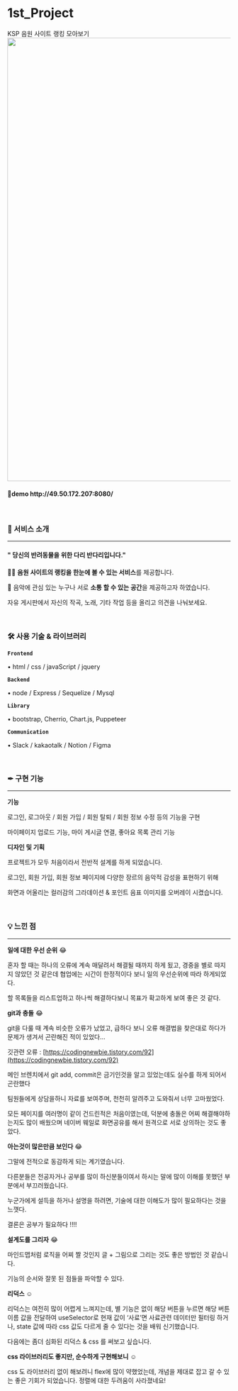 # 1st_Project
KSP 음원 사이트 랭킹 모아보기
<img src="https://user-images.githubusercontent.com/116782319/226579163-7ab74f3c-69f2-4e3e-be06-ffe31c98b2dd.png"  width="1000" align="center" />
<h4>🔗demo http://49.50.172.207:8080/</h4>
   
   <br/>
<h3>🎵 서비스 소개</h3>
<hr />
<h4>" 당신의 반려동물을 위한 다리 반다리입니다." </h4>


<aside>
   
🧑‍💻 **음원 사이트의 랭킹을 한눈에 볼 수 있는 서비스**를 제공합니다.

</aside>

<aside>
   
🙂 음악에 관심 있는 누구나 서로 **소통 할 수 있는 공간**을 제공하고자 하였습니다.
   
자유 게시판에서 자신의 작곡, 노래, 기타 작업 등을 올리고 의견을 나눠보세요.

</aside>


   <br/>
<h3>🛠️ 사용 기술 & 라이브러리</h3>

**`Frontend`**

• html / css / javaScript / jquery 

**`Backend`**

• node / Express / Sequelize / Mysql


**`Library`**

• bootstrap, Cherrio, Chart.js, Puppeteer


**`Communication`**

• Slack / kakaotalk / Notion / Figma


   <br/>
<h3>✒ 구현 기능</h3>
<hr />

**기능**

로그인, 로그아웃 / 회원 가입 / 회원 탈퇴 / 회원 정보 수정 등의 기능을 구현

마이페이지 업로드 기능, 마이 게시글 연결, 좋아요 목록 관리 기능

**디자인 및 기획**

프로젝트가 모두 처음이라서 전반적 설계를 하게 되었습니다.

로그인, 회원 가입, 회원 정보 페이지에 다양한 장르의 음악적 감성을 표현하기 위해 

화면과 어울리는 컬러감의 그라데이션  & 포인트 음표 이미지를 오버레이 시켰습니다.






   <br/>
<h3>💡 느낀 점</h3>
<hr />

**일에 대한 우선 순위** 😂

혼자 할 때는 하나의 오류에 계속 매달려서 해결될 때까지 하게 됬고, 경중을 별로 따지지 않았던 것 같은데 협업에는 시간이 한정적이다 보니 일의 우선순위에 따라 하게되었다.

할 목록들을 리스트업하고 하나씩 해결하다보니 목표가 확고하게 보여 좋은 것 같다.

 **git과 충돌** 😂

git을 다룰 때 계속 비슷한 오류가 났었고, 급하다 보니 오류 해결법을 찾은대로 하다가 문제가 생겨서 곤란해진 적이 있었다…

깃관련 오류 : [https://codingnewbie.tistory.com/92](https://codingnewbie.tistory.com/92) 

메인 브렌치에서 git add, commit은 금기인것을 알고 있었는데도 실수를 하게 되어서 곤란했다

팀원들에게 상담을하니 자료를 보여주며, 천천히 알려주고 도와줘서 너무 고마웠었다. 

모든 페이지를 여러명이 같이 건드린적은 처음이였는데, 덕분에 충돌은 어찌 해결해야하는지도 많이 배웠으며 네이버 웨일로 화면공유를 해서 원격으로 서로 상의하는 것도 좋았다.

**아는것이 많은만큼 보인다** 😂

그말에 전적으로 동감하게 되는 계기였습니다.

다른분들은 전공자거나 공부를 많이 하신분들이여서 하시는 말에 많이 이해를 못했던 부분에서 부끄러웠습니다.

누군가에게 설득을 하거나 설명을 하려면, 기술에 대한 이해도가 많이 필요하다는 것을 느꼇다.

결론은 공부가 필요하다 !!!!

**설계도를 그리자** 😂

마인드맵처럼 로직을 어찌 짤 것인지 글 + 그림으로 그리는 것도 좋은 방법인 것 같습니다.

기능의 순서와 잘못 된 점들을 파악할 수 있다.

**리덕스 ☺️**

리덕스는 여전히 많이 어렵게 느껴지는데, 별 기능은 없이 해당 버튼을 누르면 해당 버튼 이름 값을 전달하여 useSelector로 현재 값이 ‘사료’면 사료관련 데이터만 필터링 하거나, state 값에 따라 css 값도 다르게 줄 수 있다는 것을 배워 신기했습니다.

다음에는 좀더 심화된 리덕스 & css 를 써보고 싶습니다.

**css 라이브러리도 좋지만, 순수하게 구현해보니** ☺️

css 도 라이브러리 없이 해보려니 flex에 많이 약했었는데, 개념을 제대로 잡고 갈 수 있는 좋은 기회가 되었습니다.  정렬에 대한 두려움이 사라졌네요!


 
